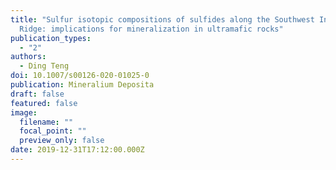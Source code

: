 ```yaml
---
title: "Sulfur isotopic compositions of sulfides along the Southwest Indian
  Ridge: implications for mineralization in ultramafic rocks"
publication_types:
  - "2"
authors:
  - Ding Teng
doi: 10.1007/s00126-020-01025-0
publication: Mineralium Deposita
draft: false
featured: false
image:
  filename: ""
  focal_point: ""
  preview_only: false
date: 2019-12-31T17:12:00.000Z
---
```

